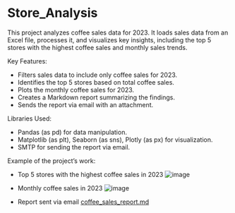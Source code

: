 # Store_Analysis

This project analyzes coffee sales data for 2023. 
It loads sales data from an Excel file, processes it, and visualizes key insights, including the top 5 stores with the highest coffee sales and monthly sales trends.

Key Features:
- Filters sales data to include only coffee sales for 2023.
- Identifies the top 5 stores based on total coffee sales.
- Plots the monthly coffee sales for 2023.
- Creates a Markdown report summarizing the findings.
- Sends the report via email with an attachment.

Libraries Used:
- Pandas (as pd) for data manipulation.
- Matplotlib (as plt), Seaborn (as sns), Plotly (as px) for visualization.
- SMTP for sending the report via email.

Example of the project’s work:

- Top 5 stores with the highest coffee sales in 2023
![image](https://github.com/user-attachments/assets/4ac9ea87-365d-4192-bf26-59e936f929d2)

- Monthly coffee sales in 2023
![image](https://github.com/user-attachments/assets/ca165634-6e71-46e1-ae01-089d87156224)

- Report sent via email
[coffee_sales_report.md](https://github.com/user-attachments/files/19218559/coffee_sales_report.md)

